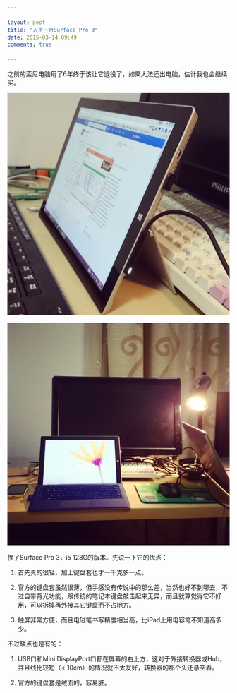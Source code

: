 ```yaml
---

layout: post
title: "入手一台Surface Pro 3"
date: 2015-03-14 09:49
comments: true

---
```

之前的索尼电脑用了6年终于该让它退役了，如果大法还出电脑，估计我也会继续买。

![Surface Pro](/media/pic/surface01.jpg)

![Surface Pro](/media/pic/surface02.jpg)

换了Surface Pro 3，i5 128G的版本。先说一下它的优点：

1. 首先真的很轻，加上键盘套也才一千克多一点。

2. 官方的键盘套虽然很薄，但手感没有传说中的那么差，当然也好不到哪去，不过自带背光功能，跟传统的笔记本键盘敲击起来无异，而且就算觉得它不好用，可以拆掉再外接其它键盘而不占地方。

3. 触屏非常方便，而且电磁笔书写精度相当高，比iPad上用电容笔不知道高多少。

不过缺点也是有的：

1. USB口和Mini DisplayPort口都在屏幕的右上方，这对于外接转换器或Hub，并且线比较短（< 10cm）的情况就不太友好，转换器的那个头还悬空着。

2. 官方的键盘套是绒面的，容易脏。